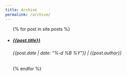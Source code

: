 ```yaml
---
title: Archive
permalink: /archive/
---
```


<ul class="articles">
{% for post in site.posts %}
  <li>
    <a href="{{site.baseurl}}{{post.url}}"><h5>{{post.title}}</h5></a>
    <h6 class="meta">{{post.date | date: "%-d %B %Y"}} | {{post.author}}</h6>
  </li>
{% endfor %}
</ul>
